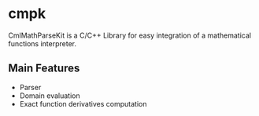 # cmpk

CmlMathParseKit is a C/C++ Library for easy integration of a mathematical functions interpreter.

## Main Features

- Parser
- Domain evaluation
- Exact function derivatives computation
